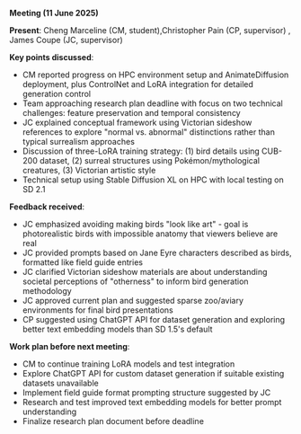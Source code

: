 **Meeting (11 June 2025)**

**Present**: Cheng Marceline (CM, student),Christopher Pain (CP, supervisor) , James Coupe (JC, supervisor)

**Key points discussed**:
- CM reported progress on HPC environment setup and AnimateDiffusion deployment, plus ControlNet and LoRA integration for detailed generation control
- Team approaching research plan deadline with focus on two technical challenges: feature preservation and temporal consistency
- JC explained conceptual framework using Victorian sideshow references to explore "normal vs. abnormal" distinctions rather than typical surrealism approaches
- Discussion of three-LoRA training strategy: (1) bird details using CUB-200 dataset, (2) surreal structures using Pokémon/mythological creatures, (3) Victorian artistic style
- Technical setup using Stable Diffusion XL on HPC with local testing on SD 2.1

**Feedback received**:
  - JC emphasized avoiding making birds "look like art" - goal is photorealistic birds with impossible anatomy that viewers believe are real
  - JC provided prompts based on Jane Eyre characters described as birds, formatted like field guide entries
  - JC clarified Victorian sideshow materials are about understanding societal perceptions of "otherness" to inform bird generation methodology
  - JC approved current plan and suggested sparse zoo/aviary environments for final bird presentations
  - CP suggested using ChatGPT API for dataset generation and exploring better text embedding models than SD 1.5's default

**Work plan before next meeting**:
  - CM to continue training LoRA models and test integration
  - Explore ChatGPT API for custom dataset generation if suitable existing datasets unavailable
  - Implement field guide format prompting structure suggested by JC
  - Research and test improved text embedding models for better prompt understanding
  - Finalize research plan document before deadline